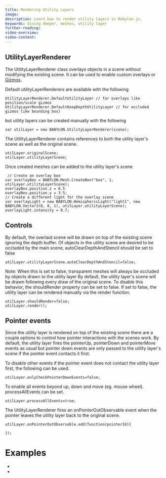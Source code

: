 ```yaml
---
title: Rendering Utility Layers
image: 
description: Learn how to render utility layers in Babylon.js.
keywords: diving deeper, meshes, utility layer
further-reading:
video-overview:
video-content:
---
```


## UtilityLayerRenderer

The UtilityLayerRenderer class overlays objects in a scene without modifying the existing scene. It can be used to enable custom overlays or [Gizmos](/features/featuresDeepDive/mesh/gizmo).

Default utilityLayerRenderers are available with the following

```
UtilityLayerRenderer.DefaultUtilityLayer // for overlays like position/scale gizmos
UtilityLayerRenderer.DefaultKeepDepthUtilityLayer // for occluded gizmos like bounding box)
```

but utility layers can be created manually with the following

```
var utilLayer = new BABYLON.UtilityLayerRenderer(scene);
```
The UtilityLayerRenderer contains references to both the utility layer's scene as well as the original scene.
```
utilLayer.originalScene;
utilLayer.utilityLayerScene;
```
Once created meshes can be added to the utility layer's scene

```
 // Create an overlay box
var overlayBox = BABYLON.Mesh.CreateBox("box", 1, utilLayer.utilityLayerScene);
overlayBox.position.z = 0.5
overlayBox.position.y = 3.5;
// Create a different light for the overlay scene
var overlayLight = new BABYLON.HemisphericLight("light1", new BABYLON.Vector3(0, 0, 1), utilLayer.utilityLayerScene);
overlayLight.intensity = 0.7;
```

## Controls
By default, the overlaid scene will be drawn on top of the existing scene ignoring the depth buffer. Of objects in the utility scene are desired to be occluded by the main scene, autoClearDepthAndStencil should be set to false
```
utilLayer.utilityLayerScene.autoClearDepthAndStencil=false;
```
Note: When this is set to false, transparent meshes will always be occluded by objects drawn to the utility layer
By default, the utility layer's scene will be drawn following every draw of the original scene. To disable this behavior, the shouldRender property can be set to false. If set to false, the utility layer can be rendered manually via the render function.
```
utilLayer.shouldRender=false;
utilLayer.render();
```

## Pointer events
Since the utility layer is rendered on top of the existing scene there are a couple options to control how pointer interactions with the scenes work.
By default, the utility layer fires the pointerUp, pointerDown and pointerMove events as usual but pointer down events are only passed to the utility layer's scene if the pointer event contacts it first.

To disable other events if the pointer event does not contact the utility layer first, the following can be used.
```
utilLayer.onlyCheckPointerDownEvents=false;
```

To enable all events beyond up, down and move (eg. mouse wheel). processAllEvents can be set.
```
utilLayer.processAllEvents=true;
```

The UtilityLayerRenderer fires an onPointerOutObservable event when the pointer leaves the utility layer back to the original scene.
```
utilLayer.onPointerOutObservable.add(function(pointerId){

});
```
# Examples

 - <Playground id="#DEYAQ5#41" title="Overlay Scene Example" description="Simple example of an overlay,"/>
 - <Playground id="#31M2AP#9" title="Gizmo Example" description="Simple example of the gizmo,"/>